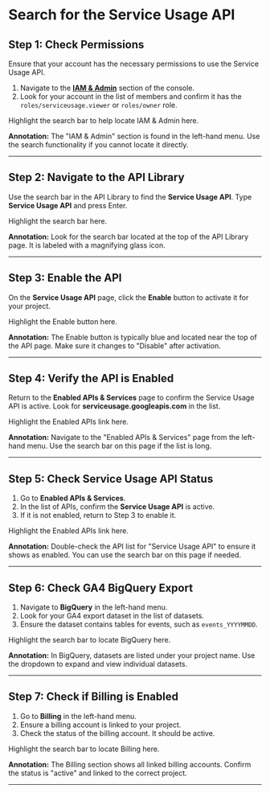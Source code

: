 # Search for the Service Usage API

## Step 1: Check Permissions

Ensure that your account has the necessary permissions to use the Service Usage API. 

1. Navigate to the [**IAM & Admin**](https://console.cloud.google.com/iam-admin) section of the console.
2. Look for your account in the list of members and confirm it has the `roles/serviceusage.viewer` or `roles/owner` role.

<walkthrough-spotlight-pointer cssSelector="#pcc-search-container">
Highlight the search bar to help locate IAM & Admin here.
</walkthrough-spotlight-pointer>

**Annotation:** The "IAM & Admin" section is found in the left-hand menu. Use the search functionality if you cannot locate it directly.

---

## Step 2: Navigate to the API Library

Use the search bar in the API Library to find the **Service Usage API**. Type **Service Usage API** and press Enter.

<walkthrough-spotlight-pointer cssSelector="#pcc-search-container">
Highlight the search bar here.
</walkthrough-spotlight-pointer>

**Annotation:** Look for the search bar located at the top of the API Library page. It is labeled with a magnifying glass icon.

---

## Step 3: Enable the API

On the **Service Usage API** page, click the **Enable** button to activate it for your project.

<walkthrough-spotlight-pointer cssSelector="button[aria-label='Enable']">
Highlight the Enable button here.
</walkthrough-spotlight-pointer>

**Annotation:** The Enable button is typically blue and located near the top of the API page. Make sure it changes to "Disable" after activation.

---

## Step 4: Verify the API is Enabled

Return to the **Enabled APIs & Services** page to confirm the Service Usage API is active. Look for **serviceusage.googleapis.com** in the list.

<walkthrough-spotlight-pointer cssSelector="nav-item-link[title='Enabled APIs & Services']">
Highlight the Enabled APIs link here.
</walkthrough-spotlight-pointer>

**Annotation:** Navigate to the "Enabled APIs & Services" page from the left-hand menu. Use the search bar on this page if the list is long.

---

## Step 5: Check Service Usage API Status

1. Go to **Enabled APIs & Services**.
2. In the list of APIs, confirm the **Service Usage API** is active.
3. If it is not enabled, return to Step 3 to enable it.

<walkthrough-spotlight-pointer cssSelector="nav-item-link[title='Enabled APIs & Services']">
Highlight the Enabled APIs link here.
</walkthrough-spotlight-pointer>

**Annotation:** Double-check the API list for "Service Usage API" to ensure it shows as enabled. You can use the search bar on this page if needed.

---

## Step 6: Check GA4 BigQuery Export

1. Navigate to **BigQuery** in the left-hand menu.
2. Look for your GA4 export dataset in the list of datasets.
3. Ensure the dataset contains tables for events, such as `events_YYYYMMDD`.

<walkthrough-spotlight-pointer cssSelector="#pcc-search-container">
Highlight the search bar to locate BigQuery here.
</walkthrough-spotlight-pointer>

**Annotation:** In BigQuery, datasets are listed under your project name. Use the dropdown to expand and view individual datasets.

---

## Step 7: Check if Billing is Enabled

1. Go to **Billing** in the left-hand menu.
2. Ensure a billing account is linked to your project.
3. Check the status of the billing account. It should be active.

<walkthrough-spotlight-pointer cssSelector="#pcc-search-container">
Highlight the search bar to locate Billing here.
</walkthrough-spotlight-pointer>

**Annotation:** The Billing section shows all linked billing accounts. Confirm the status is "active" and linked to the correct project.

---
